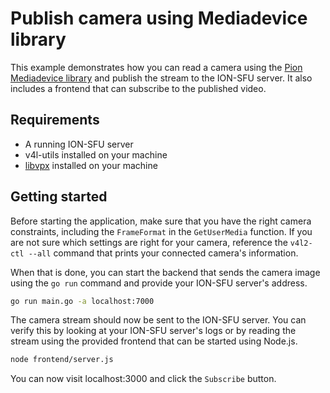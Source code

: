 # Publish camera using Mediadevice library

This example demonstrates how you can read a camera using the [Pion Mediadevice library](https://github.com/pion/mediadevices) and publish the stream to the ION-SFU server. It also includes a frontend that can subscribe to the published video.

## Requirements

- A running ION-SFU server
- v4l-utils installed on your machine
- [libvpx](https://github.com/pion/mediadevices/wiki/VPX) installed on your machine

## Getting started

Before starting the application, make sure that you have the right camera constraints, including the `FrameFormat` in the `GetUserMedia` function. If you are not sure which settings are right for your camera, reference the `v4l2-ctl --all` command that prints your connected camera's information.

When that is done, you can start the backend that sends the camera image using the `go run` command and provide your ION-SFU server's address.

```bash
go run main.go -a localhost:7000
```

The camera stream should now be sent to the ION-SFU server. You can verify this by looking at your ION-SFU server's logs or by reading the stream using the provided frontend that can be started using Node.js.

```bash
node frontend/server.js
```

You can now visit localhost:3000 and click the `Subscribe` button.

